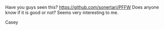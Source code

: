 Have you guys seen this? https://github.com/sonertari/PFFW Does anyone know if it is good or not? Seems very interesting to me.

Casey
